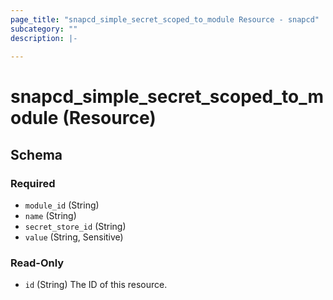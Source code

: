 ```yaml
---
page_title: "snapcd_simple_secret_scoped_to_module Resource - snapcd"
subcategory: ""
description: |-
  
---
```


# snapcd_simple_secret_scoped_to_module (Resource)






<!-- schema generated by tfplugindocs -->
## Schema

### Required

- `module_id` (String)
- `name` (String)
- `secret_store_id` (String)
- `value` (String, Sensitive)

### Read-Only

- `id` (String) The ID of this resource.
